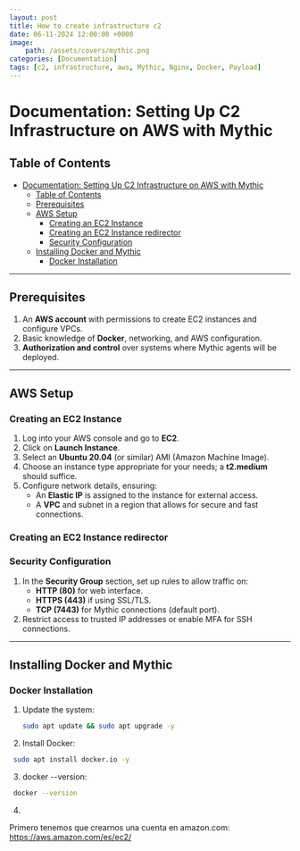 ```yaml
---
layout: post
title: How to create infrastructure c2
date: 06-11-2024 12:00:00 +0000
image: 
    path: /assets/covers/mythic.png
categories: [Documentation]
tags: [c2, infrastructure, aws, Mythic, Nginx, Docker, Payload]
---
```


# Documentation: Setting Up C2 Infrastructure on AWS with Mythic

## Table of Contents
- [Documentation: Setting Up C2 Infrastructure on AWS with Mythic](#documentation-setting-up-c2-infrastructure-on-aws-with-mythic)
  - [Table of Contents](#table-of-contents)
  - [Prerequisites](#prerequisites)
  - [AWS Setup](#aws-setup)
    - [Creating an EC2 Instance](#creating-an-ec2-instance)
    - [Creating an EC2 Instance redirector](#creating-an-ec2-instance-redirector)
    - [Security Configuration](#security-configuration)
  - [Installing Docker and Mythic](#installing-docker-and-mythic)
    - [Docker Installation](#docker-installation)

---

## Prerequisites

1. An **AWS account** with permissions to create EC2 instances and configure VPCs.
2. Basic knowledge of **Docker**, networking, and AWS configuration.
3. **Authorization and control** over systems where Mythic agents will be deployed.

---

## AWS Setup

### Creating an EC2 Instance

1. Log into your AWS console and go to **EC2**.
2. Click on **Launch Instance**.
3. Select an **Ubuntu 20.04** (or similar) AMI (Amazon Machine Image).
4. Choose an instance type appropriate for your needs; a **t2.medium** should suffice.
5. Configure network details, ensuring:
   - An **Elastic IP** is assigned to the instance for external access.
   - A **VPC** and subnet in a region that allows for secure and fast connections.
### Creating an EC2 Instance redirector

### Security Configuration

1. In the **Security Group** section, set up rules to allow traffic on:
   - **HTTP (80)** for web interface.
   - **HTTPS (443)** if using SSL/TLS.
   - **TCP (7443)** for Mythic connections (default port).
2. Restrict access to trusted IP addresses or enable MFA for SSH connections.

---

## Installing Docker and Mythic

### Docker Installation

1. Update the system:
   ```bash
   sudo apt update && sudo apt upgrade -y 
   ```
2. Install Docker:
  ```bash
   sudo apt install docker.io -y
   ```
3. docker --version:
  ```bash
   docker --version
   ```   
4.   



Primero tenemos que crearnos una cuenta en amazon.com:
https://aws.amazon.com/es/ec2/

